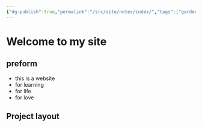 ```yaml
---
{"dg-publish":true,"permalink":"/src/site/notes/index/","tags":["gardenEntry"],"dgPassFrontmatter":true}
---
```



# Welcome to my site
## preform
* this is a website
* for learning
* for life
* for love
 ## Project layout
    